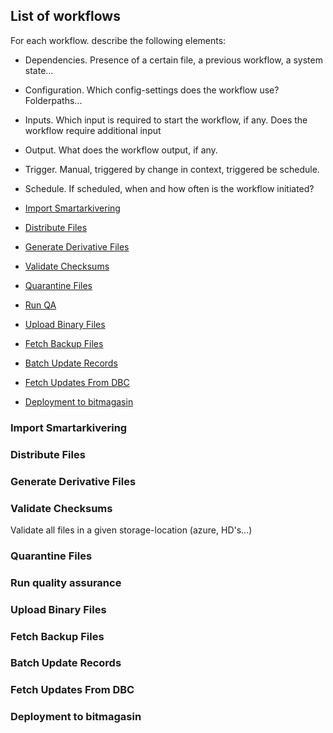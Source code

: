 ## List of workflows

For each workflow. describe the following elements:
- Dependencies. Presence of a certain file, a previous workflow, a system state...
- Configuration. Which config-settings does the workflow use? Folderpaths...
- Inputs. Which input is required to start the workflow, if any. Does the workflow require additional input
- Output. What does the workflow output, if any.
- Trigger. Manual, triggered by change in context, triggered be schedule.
- Schedule. If scheduled, when and how often is the workflow initiated? 

- [Import Smartarkivering](#Import-Smartarkivering)
- [Distribute Files](#Distribute-Files)
- [Generate Derivative Files](#Generate-Derivative-Files)
- [Validate Checksums](#Validate-Checksums)
- [Quarantine Files](#Quarantine-Files)
- [Run QA](#Run-Quality-Assurance)
- [Upload Binary Files](#Upload-Binary-Files)
- [Fetch Backup Files](#Fetch-Backup-Files)
- [Batch Update Records](#Batch-Update-Records)
- [Fetch Updates From DBC](#Fetch-Updates-From-DBC)
- [Deployment to bitmagasin](#Deployment-to-bitmagasin)

### Import Smartarkivering

### Distribute Files

### Generate Derivative Files

### Validate Checksums
Validate all files in a given storage-location (azure, HD's...)

### Quarantine Files

### Run quality assurance

### Upload Binary Files

### Fetch Backup Files

### Batch Update Records

### Fetch Updates From DBC

### Deployment to bitmagasin

